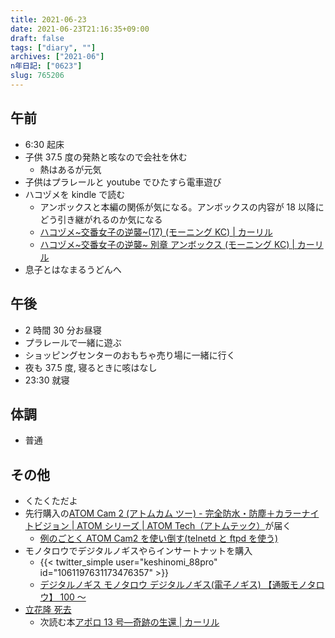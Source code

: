 ```yaml
---
title: 2021-06-23
date: 2021-06-23T21:16:35+09:00
draft: false
tags: ["diary", ""]
archives: ["2021-06"]
n年日記: ["0623"]
slug: 765206
---
```


## 午前

- 6:30 起床
- 子供 37.5 度の発熱と咳なので会社を休む
  - 熱はあるが元気
- 子供はプラレールと youtube でひたすら電車遊び
- ハコヅメを kindle で読む
  - アンボックスと本編の関係が気になる。アンボックスの内容が 18 以降にどう引き継がれるのか気になる
  - [ハコヅメ~交番女子の逆襲~(17) (モーニング KC) | カーリル](https://calil.jp/book/406523557X)
  - [ハコヅメ~交番女子の逆襲~ 別章 アンボックス (モーニング KC) | カーリル](https://calil.jp/book/4065237807)
- 息子とはなまるうどんへ

## 午後

- 2 時間 30 分お昼寝
- プラレールで一緒に遊ぶ
- ショッピングセンターのおもちゃ売り場に一緒に行く
- 夜も 37.5 度, 寝るときに咳はなし
- 23:30 就寝

## 体調

- 普通

## その他

- くたくただよ
- 先行購入の[ATOM Cam 2 (アトムカム ツー) - 完全防水・防塵＋カラーナイトビジョン | ATOM シリーズ | ATOM Tech（アトムテック）](https://www.atomtech.co.jp/series/atomcam2/)が届く
  - [例のごとく ATOM Cam2 を使い倒す(telnetd と ftpd を使う)](https://honeylab.hatenablog.jp/entry/2021/05/26/022510)
- モノタロウでデジタルノギスやらインサートナットを購入
  - {{< twitter_simple user="keshinomi_88pro" id="1061197631173476357" >}}
  - [デジタルノギス モノタロウ デジタルノギス(電子ノギス) 【通販モノタロウ】 100 ～](https://www.monotaro.com/g/01139074/)
- [立花隆 死去](https://ja.wikipedia.org/wiki/%E7%AB%8B%E8%8A%B1%E9%9A%86)
  - 次読む本[アポロ 13 号―奇跡の生還 | カーリル](https://calil.jp/book/4105289012)

